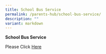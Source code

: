 ```yaml
---
title: School Bus Service
permalink: /parents-hub/school-bus-service/
description: ""
variant: markdown
---
```

**School Bus Service**

Please Click [Here](/files/Parents'%20Hub/Sch%20Canteen%20and%20Sch%20Bus%20Advert/school_bus_services.pdf)


